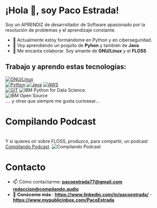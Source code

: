 # ¡Hola 👋, soy Paco Estrada!

Soy un APRENDIZ de desarrollador de Software apasionado por la resolución de problemas y el aprendizaje constante.

- 🔭 Actualmente estoy formándome en Python y en ciberseguridad.
- 🌱 Voy aprendiendo un poquito de  **Pyhon** y también de **Java**
- 👯 Me encanta colaborar. Soy amante de **GNU/Linux** y el **FLOSS**
## Trabajo y aprendo estas tecnologías:
[![GNU/Linux](https://img.shields.io/badge/GNU%2FLinux-FLOSS-lightgrey)]()
</br>
[![Python](https://img.shields.io/badge/Python-yellow?style=for-the-badge&logo=python&logoColor=white&labelColor=101010)]()
[![Java](https://img.shields.io/badge/Java-007396?style=for-the-badge&logo=java&logoColor=white&labelColor=101010)]()
[![AWS](https://img.shields.io/badge/AWS-232F3E?style=for-the-badge&logo=amazon-aws&logoColor=white&labelColor=101010)]()
</br>
[![GIT](https://img.shields.io/badge/Github-version%20control%20-lightgrey)]()
<picture>
    <img alt="IBM Python for Data Science." src="https://compilando.audio/wp-content/uploads/2023/07/python-for-data-science.png">    
</picture>
    <img alt="IBM Open Source" src="https://compilando.audio/wp-content/uploads/2023/07/open-source-foundations-4.png">
</br>
.... y otras que siempre me gusta curiosear...
<br>
# Compilando Podcast
</br>
Y si quieres oir sobre FLOSS, produzco, para compartir, un podcast
</br>
 <align = "center"><a href="https://www.compilando.audio">Compilando Podcast</a>.
 
<picture>
    <img alt="Compilando Podcast" src="https://compilando.audio/wp-content/uploads/2023/07/compilando80.jpg">    
</picture>
</br>


# Contacto 
- 📫 Cómo contactarme: **pacoestrada77@gmail.com** **redaccion@compilando.audio**
- 📄 **Conóceme más** : **https://www.linkedin.com/in/pacoestrada/**  - **https://www.mypublicinbox.com/PacoEstrada**




